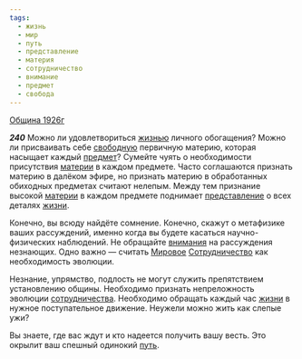 ```yaml
---
tags:
  - жизнь
  - мир
  - путь
  - представление
  - материя
  - сотрудничество
  - внимание
  - предмет
  - свобода
---
```


[Община 1926г](https://127.0.0.1:4002/agni/1926)

___240___
Можно ли удовлетвориться [жизнью](../../../tags/#жизнь) личного обогащения? Можно ли присваивать себе [свободную](../../../tags/#свобода) первичную материю, которая насыщает каждый [предмет](../../../tags/#предмет)? Сумейте чуять о необходимости присутствия [материи](../../../tags/#материя) в каждом предмете. Часто соглашаются признать материю в далёком эфире, но признать материю в обработанных обиходных предметах считают нелепым. Между тем признание высокой [материи](../../../tags/#материя) в каждом предмете поднимает [представление](../../../tags/#представление) о всех деталях [жизни](../../../tags/#жизнь).   

Конечно, вы всюду найдёте сомнение. Конечно, скажут о метафизике ваших рассуждений, именно когда вы будете касаться научно-физических наблюдений. Не обращайте [внимания](../../../tags/#внимание) на рассуждения незнающих. Одно важно — считать [Мировое](../../../tags/#мир) [Сотрудничество](../../../tags/#сотрудничество) как необходимость эволюции.   

Незнание, упрямство, подлость не могут служить препятствием установлению общины. Необходимо признать непреложность эволюции [сотрудничества](../../../tags/#сотрудничество). Необходимо обращать каждый час [жизни](../../../tags/#жизнь) в нужное поступательное движение. Неужели можно жить как слепые ужи?   

Вы знаете, где вас ждут и кто надеется получить вашу весть. Это окрылит ваш спешный одинокий [путь](../../../tags/#путь).   

